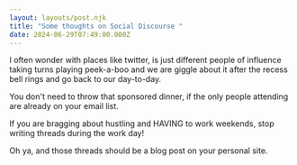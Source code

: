 ```yaml
---
layout: layouts/post.njk
title: "Some thoughts on Social Discourse "
date: 2024-06-29T07:49:00.000Z
---
```

I often wonder with places like twitter, is just different people of influence taking turns playing peek-a-boo and we are giggle about it after the recess bell rings and go back to our day-to-day.

You don't need to throw that sponsored dinner, if the only people attending are already on your email list.

If you are bragging about hustling and HAVING to work weekends, stop writing threads during the work day!


Oh ya, and those threads should be a blog post on your personal site. 


